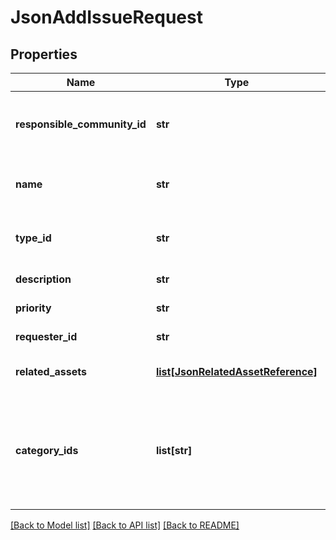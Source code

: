 # JsonAddIssueRequest

## Properties
Name | Type | Description | Notes
------------ | ------------- | ------------- | -------------
**responsible_community_id** | **str** | The &lt;code&gt;id&lt;/code&gt; of the community responsible for handling the issue | [optional] 
**name** | **str** | The name of the subject for which the issue is being created | 
**type_id** | **str** | The type &lt;code&gt;id&lt;/code&gt; of the issue to be created | 
**description** | **str** | The description for the issue | 
**priority** | **str** | The priority for the issue | [optional] 
**requester_id** | **str** | The requester of the issue | [optional] 
**related_assets** | [**list[JsonRelatedAssetReference]**](JsonRelatedAssetReference.md) | The list of assets which the issue is related to | [optional] 
**category_ids** | **list[str]** | The list of &lt;code&gt;ids&lt;/code&gt; of assets which represent categories for this issue. Each asset in this list should be of type Issue Category | [optional] 

[[Back to Model list]](../README.md#documentation-for-models) [[Back to API list]](../README.md#documentation-for-api-endpoints) [[Back to README]](../README.md)


